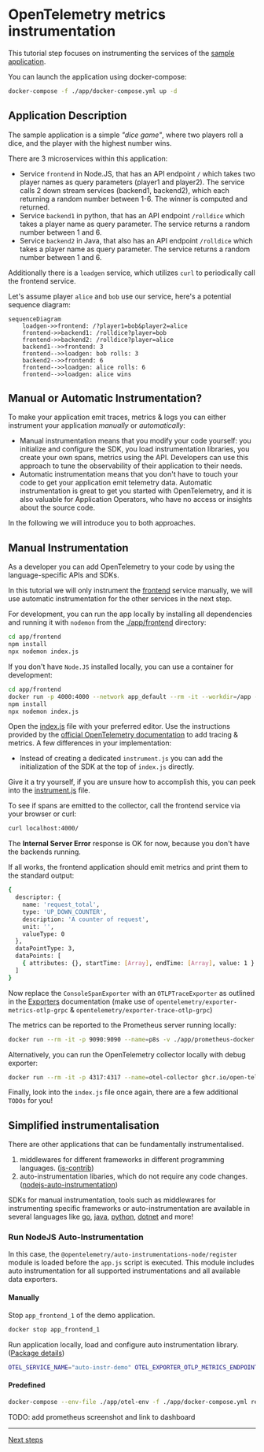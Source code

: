 # OpenTelemetry metrics instrumentation

This tutorial step focuses on instrumenting the services of the [sample application](./app).

You can launch the application using docker-compose:

```bash
docker-compose -f ./app/docker-compose.yml up -d
```

## Application Description

The sample application is a simple _"dice game"_, where two players roll a
dice, and the player with the highest number wins.

There are 3 microservices within this application:

- Service `frontend` in Node.JS, that has an API endpoint `/` which takes two
  player names as query parameters (player1 and player2). The service calls 2
  down stream services (backend1, backend2), which each returning a random number
  between 1-6. The winner is computed and returned.
- Service `backend1` in python, that has an API endpoint `/rolldice` which takes
  a player name as query parameter. The service returns a random number between
  1 and 6.
- Service `backend2` in Java, that also has an API endpoint `/rolldice` which
  takes a player name as query parameter. The service returns a random number
  between 1 and 6.

Additionally there is a `loadgen` service, which utilizes `curl` to periodically
call the frontend service.

Let's assume player `alice` and `bob` use our service, here's a potential
sequence diagram:

```mermaid
sequenceDiagram
    loadgen->>frontend: /?player1=bob&player2=alice
    frontend->>backend1: /rolldice?player=bob
    frontend->>backend2: /rolldice?player=alice
    backend1-->>frontend: 3
    frontend-->>loadgen: bob rolls: 3
    backend2-->>frontend: 6
    frontend-->>loadgen: alice rolls: 6
    frontend-->>loadgen: alice wins
```

## Manual or Automatic Instrumentation?

To make your application emit traces, metrics & logs you can either instrument
your application _manually_ or _automatically_:

- Manual instrumentation means that you modify your code yourself: you initialize and
  configure the SDK, you load instrumentation libraries, you create your own spans,
  metrics using the API.
  Developers can use this approach to tune the observability of their application to
  their needs.
- Automatic instrumentation means that you don't have to touch your code to get your
  application emit telemetry data.
  Automatic instrumentation is great to get you started with OpenTelemetry, and it is
  also valuable for Application Operators, who have no access or insights about the
  source code.

In the following we will introduce you to both approaches.

## Manual Instrumentation

As a developer you can add OpenTelemetry to your code by using the
language-specific APIs and SDKs.

In this tutorial we will only instrument the [frontend](./app/frontend) service manually, we will use
automatic instrumentation for the other services in the next step.

For development, you can run the app locally by installing all dependencies
and running it with `nodemon` from the [./app/frontend](./app/frontend/) directory:

```bash
cd app/frontend
npm install
npx nodemon index.js
```

If you don't have `Node.JS` installed locally, you can use a container for development:

```bash
cd app/frontend
docker run -p 4000:4000 --network app_default --rm -it --workdir=/app -v ${PWD}:/app:z node:18-alpine /bin/sh
npm install
npx nodemon index.js
```

Open the [index.js](./app/frontend/index.js) file with your preferred editor.
Use the instructions provided by the
[official OpenTelemetry documentation](https://opentelemetry.io/docs/instrumentation/js/getting-started/nodejs/)
to add tracing & metrics. A few differences in your implementation:

- Instead of creating a dedicated `instrument.js` you can add the initialization of the SDK at the top of `index.js` directly.

Give it a try yourself, if you are unsure how to accomplish this, you can peek
into the [instrument.js](./app/frontend/instrument.js) file.

To see if spans are emitted to the collector, call the frontend service via your
browser or curl:

```bash
curl localhost:4000/
```

The **Internal Server Error** response is OK for now, because you don't have the backends
running.

If all works, the frontend application should emit metrics and print them to the standard output:
```bash
{
  descriptor: {
    name: 'request_total',
    type: 'UP_DOWN_COUNTER',
    description: 'A counter of request',
    unit: '',
    valueType: 0
  },
  dataPointType: 3,
  dataPoints: [
    { attributes: {}, startTime: [Array], endTime: [Array], value: 1 }
  ]
}
```

Now replace the `ConsoleSpanExporter` with an `OTLPTraceExporter` as outlined in the [Exporters](https://opentelemetry.io/docs/instrumentation/js/exporters/) documentation (make use of `opentelemetry/exporter-metrics-otlp-grpc` & `opentelemetry/exporter-trace-otlp-grpc`)

The metrics can be reported to the Prometheus server running locally:
```bash
docker run --rm -it -p 9090:9090 --name=p8s -v ./app/prometheus-docker.yaml:/tmp/prometheus-docker.yaml:z prom/prometheus:v2.47.2 --config.file=/tmp/prometheus-docker.yaml --enable-feature=otlp-write-receiver
```

Alternatively, you can run the OpenTelemetry collector locally with debug exporter:
```bash
docker run --rm -it -p 4317:4317 --name=otel-collector ghcr.io/open-telemetry/opentelemetry-collector-releases/opentelemetry-collector:0.88.0 --config https://raw.githubusercontent.com/pavolloffay/kubecon-na-2023-opentelemetry-kubernetes-metrics-tutorial/main/app/collector-docker.yaml
```

Finally, look into the `index.js` file once again, there are a few additional `TODOs` for you!

## Simplified instrumentalisation

There are other applications that can be fundamentally instrumentalised.

1. middlewares for different frameworks in different programming languages. ([js-contrib](https://github.com/open-telemetry/opentelemetry-js-contrib))
1. auto-instrumentation libaries, which do not require any code changes. ([nodejs-auto-instrumentation](https://github.com/open-telemetry/opentelemetry-js-contrib/tree/main/metapackages/auto-instrumentations-node#supported-instrumentations))

SDKs for manual instrumentation, tools such as middlewares for instrumenting specific frameworks or auto-instrumentation are available in several languages like [go](https://github.com/open-telemetry/opentelemetry-go-instrumentation), [java](https://github.com/open-telemetry/opentelemetry-java-instrumentation), [python](https://github.com/open-telemetry/opentelemetry-python-contrib), [dotnet](https://github.com/open-telemetry/opentelemetry-dotnet-instrumentation) and more!


### Run NodeJS Auto-Instrumentation

In this case, the `@opentelemetry/auto-instrumentations-node/register` module is loaded before the `app.js` script is executed. This module includes auto instrumentation for all supported instrumentations and all available data exporters.

#### Manually

Stop `app_frontend_1` of the demo application.

```bash
docker stop app_frontend_1
```

Run application locally, load and configure auto instrumentation library. ([Package details](https://www.npmjs.com/package/@opentelemetry/auto-instrumentations-node))

```bash
OTEL_SERVICE_NAME="auto-instr-demo" OTEL_EXPORTER_OTLP_METRICS_ENDPOINT="http://localhost:9090/api/v1/metrics" NODE_OPTIONS="--require @opentelemetry/auto-instrumentations-node/register" node ./app/frontend/index.js
```

#### Predefined
```bash
docker-compose --env-file ./app/otel-env -f ./app/docker-compose.yml restart
```

TODO: add prometheus screenshot and link to dashboard

---
[Next steps](./04-deploy-and-manage-collector.md)
